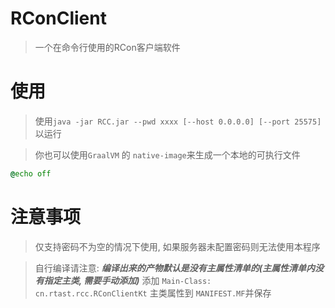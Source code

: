 # RConClient

> 一个在命令行使用的RCon客户端软件

# 使用

> 使用`java -jar RCC.jar --pwd xxxx [--host 0.0.0.0] [--port 25575]` 以运行

> 你也可以使用`GraalVM` 的 `native-image`来生成一个本地的可执行文件

```cmd
@echo off
```

# 注意事项

> 仅支持密码不为空的情况下使用, 如果服务器未配置密码则无法使用本程序

> 自行编译请注意: ***编译出来的产物默认是没有主属性清单的(主属性清单内没有指定主类, 需要手动添加)***
> 添加 `Main-Class: cn.rtast.rcc.RConClientKt` 主类属性到 `MANIFEST.MF`并保存
